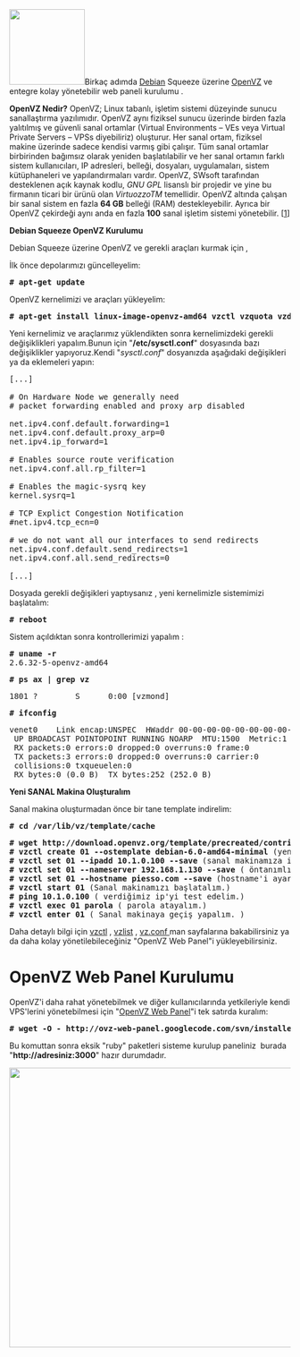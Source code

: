 <html><body><img class="alignright" title="OpenVZ" src="http://www.admon.org/wp-content/uploads/2010/04/openvz.png" alt="" width="135" height="135">Birkaç adımda <a href="http://www.debian.org" target="_blank">Debian</a> Squeeze üzerine <a href="http://wiki.openvz.org/Main_Page" target="_blank">OpenVZ</a> ve entegre kolay yönetebilir web paneli kurulumu .

<strong>OpenVZ Nedir?</strong>
OpenVZ; Linux tabanlı, işletim sistemi düzeyinde sunucu sanallaştırma yazılımıdır. OpenVZ
aynı fiziksel sunucu üzerinde birden fazla yalıtılmış ve güvenli sanal ortamlar (Virtual
Environments – VEs veya Virtual Private Servers – VPSs diyebiliriz) oluşturur. Her sanal
ortam, fiziksel makine üzerinde sadece kendisi varmış gibi çalışır. Tüm sanal ortamlar
birbirinden bağımsız olarak yeniden başlatılabilir ve her sanal ortamın farklı sistem
kullanıcıları, IP adresleri, belleği, dosyaları, uygulamaları, sistem kütüphaneleri ve
yapılandırmaları vardır.
OpenVZ, SWsoft tarafından desteklenen açık kaynak kodlu, <em>GNU GPL</em> lisanslı bir projedir ve
yine bu firmanın ticari bir ürünü olan <em>VirtuozzoTM</em> temellidir.
OpenVZ altında çalışan bir sanal sistem en fazla <strong>64 GB</strong> belleği (RAM) destekleyebilir. Ayrıca
bir OpenVZ çekirdeği aynı anda en fazla <strong>100</strong> sanal işletim sistemi yönetebilir. [<a href="http://www.enderunix.org/docs/openvz.pdf" target="_blank">1</a>]

<strong>Debian Squeeze OpenVZ Kurulumu</strong>

Debian Squeeze üzerine OpenVZ ve gerekli araçları kurmak için ,

İlk önce depolarımızı güncelleyelim:
<pre><strong># apt-get update</strong></pre>
OpenVZ kernelimizi ve araçları yükleyelim:
<pre><strong># apt-get install linux-image-openvz-amd64 vzctl vzquota vzdump rsync iproute libatml</strong></pre>
Yeni kernelimiz ve araçlarımız yüklendikten sonra kernelimizdeki gerekli değişiklikleri yapalım.Bunun için "<strong>/etc/sysctl.conf</strong>" dosyasında bazı değişiklikler yapıyoruz.Kendi "<em>sysctl.conf</em>" dosyanızda aşağıdaki değişikleri ya da eklemeleri yapın:
<pre>[...]

# On Hardware Node we generally need
# packet forwarding enabled and proxy arp disabled

net.ipv4.conf.default.forwarding=1
net.ipv4.conf.default.proxy_arp=0
net.ipv4.ip_forward=1

# Enables source route verification
net.ipv4.conf.all.rp_filter=1

# Enables the magic-sysrq key
kernel.sysrq=1

# TCP Explict Congestion Notification
#net.ipv4.tcp_ecn=0

# we do not want all our interfaces to send redirects
net.ipv4.conf.default.send_redirects=1
net.ipv4.conf.all.send_redirects=0

[...]
</pre>
Dosyada gerekli değişikleri yaptıysanız , yeni kernelimizle sistemimizi başlatalım:
<pre><strong># reboot</strong></pre>
Sistem açıldıktan sonra kontrollerimizi yapalım :
<pre><strong># uname -r</strong>
2.6.32-5-openvz-amd64</pre>
<pre><strong># ps ax | grep vz</strong>
</pre>
<pre>1801 ?        S      0:00 [vzmond]</pre>
<pre><strong># ifconfig</strong></pre>
<pre>venet0    Link encap:UNSPEC  HWaddr 00-00-00-00-00-00-00-00-00-00-00-00-00-00-00-00 
 UP BROADCAST POINTOPOINT RUNNING NOARP  MTU:1500  Metric:1
 RX packets:0 errors:0 dropped:0 overruns:0 frame:0
 TX packets:3 errors:0 dropped:0 overruns:0 carrier:0
 collisions:0 txqueuelen:0
 RX bytes:0 (0.0 B)  TX bytes:252 (252.0 B)</pre>
<strong>Yeni SANAL Makina Oluşturalım </strong>

Sanal makina oluşturmadan önce bir tane template indirelim:
<pre><strong># cd /var/lib/vz/template/cache</strong></pre>
<pre><strong># wget http://download.openvz.org/template/precreated/contrib/debian-6.0-amd64-minimal.tar.gz</strong>
<strong># vzctl create 01 --ostemplate debian-6.0-amd64-minimal</strong> (yeni makinamızı oluşturalım.)
<strong># vzctl set 01 --ipadd 10.1.0.100 --save</strong> (sanal makinamıza ip verelim.)
<strong># vzctl set 01 --nameserver 192.168.1.130 --save</strong> ( öntanımlı DNS ekleyelim.)
<strong># vzctl set 01 --hostname piesso.com --save</strong> (hostname'i ayarlayalım.)
<strong># vzctl start 01</strong> (Sanal makinamızı başlatalım.)
<strong># ping 10.1.0.100</strong> ( verdiğimiz ip'yi test edelim.)
<strong># vzctl exec 01 parola</strong> ( parola atayalım.)
<strong># vzctl enter 01</strong> ( Sanal makinaya geçiş yapalım. )</pre>
Daha detaylı bilgi için <a href="http://wiki.openvz.org/Man/vzctl.8" target="_blank">vzctl</a> , <a href="http://wiki.openvz.org/Man/vzlist.8" target="_blank">vzlist</a> , <a href="http://wiki.openvz.org/Man/vz.conf.5" target="_blank">vz.conf </a>man sayfalarına bakabilirsiniz ya da daha kolay yönetilebileceğiniz "OpenVZ Web Panel"i yükleyebilirsiniz.
<h1>OpenVZ Web Panel Kurulumu</h1>
OpenVZ'i daha rahat yönetebilmek ve diğer kullanıcılarında yetkileriyle kendi VPS'lerini yönetebilmesi için "<a href="http://code.google.com/p/ovz-web-panel/" target="_blank">OpenVZ Web Panel</a>"i tek satırda kuralım:
<pre><strong># <tt>wget -O - http://ovz-web-panel.googlecode.com/svn/installer/ai.sh | sh</tt></strong></pre>
Bu komuttan sonra eksik "ruby" paketleri sisteme kurulup paneliniz  burada "<strong>http://adresiniz:3000</strong>" hazır durumdadır.

<img class="alignnone" title="OpenVZ Web Panel" src="http://ovz-web-panel.googlecode.com/svn/wiki/images/promo.png" alt="" width="650" height="500"></body></html>